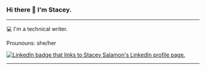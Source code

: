 ### Hi there 👋 I'm Stacey. 
___
💻 I'm a technical writer.

Prounouns: she/her

[![LinkedIn badge that links to Stacey Salamon's LinkedIn profile page.](https://img.shields.io/badge/LinkedIn-blue?style=for-the-badge&logo=linkedin&logoColor=white)](www.linkedin.com/in/stacey-salamon)
___



<!--
**smsalamon/smsalamon** is a ✨ _special_ ✨ repository because its `README.md` (this file) appears on your GitHub profile.

Here are some ideas to get you started:

- 🔭 I’m currently working on ...
- 🌱 I’m currently learning ...
- 👯 I’m looking to collaborate on ...
- 🤔 I’m looking for help with ...
- 💬 Ask me about ...
- 📫 How to reach me: ...
- 😄 Pronouns: ...
- ⚡ Fun fact: ...
-->
